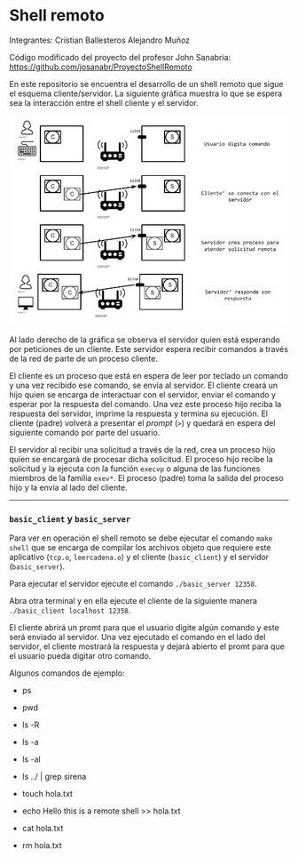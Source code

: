 # Shell remoto

Integrantes:
Cristian Ballesteros
Alejandro Muñoz

 Código modificado del proyecto del profesor John Sanabria:
 https://github.com/josanabr/ProyectoShellRemoto

En este repositorio se encuentra el desarrollo de un shell remoto que sigue el esquema cliente/servidor.
La siguiente gráfica muestra lo que se espera sea la interacción entre el shell cliente y el servidor. 

<img src="figures/MiniShellRemoto.png" alt="Mini Shell Remoto Cliente/Servidor" width="650"/>

Al lado derecho de la gráfica se observa el servidor quien está esperando por peticiones de un cliente.
Este servidor espera recibir comandos a través de la red de parte de un proceso cliente.

El cliente es un proceso que está en espera de leer por teclado un comando y una vez recibido ese comando, se envía al servidor.
El cliente creará un hijo quien se encarga de interactuar con el servidor, enviar el comando y esperar por la respuesta del comando.
Una vez este proceso hijo reciba la respuesta del servidor, imprime la respuesta y termina su ejecución.
El cliente (padre) volverá a presentar el *prompt* (`>`) y quedará en espera del siguiente comando por parte del usuario.

El servidor al recibir una solicitud a través de la red, crea un proceso hijo quien se encargará de procesar dicha solicitud. 
El proceso hijo recibe la solicitud y la ejecuta con la función `execvp` o alguna de las funciones miembros de la familia `exev*`.
El proceso (padre) toma la salida del proceso hijo y la envía al lado del cliente.

---

### `basic_client` y `basic_server` 

Para ver en operación el shell remoto se debe ejecutar el comando `make shell` que se encarga de compilar los archivos objeto que requiere este aplicativo (`tcp.o`, `leercadena.o`) y el cliente (`basic_client`) y el servidor (`basic_server`). 

Para ejecutar el servidor ejecute el comando `./basic_server 12358`. 

Abra otra terminal y en ella ejecute el cliente de la siguiente manera `./basic_client localhost 12358`.

El cliente abrirá un promt para que el usuario digite algún comando y este será enviado al servidor. Una vez ejecutado el comando en el lado del servidor, el cliente mostrará la respuesta y dejará abierto el promt para que el usuario pueda digitar otro comando.

Algunos comandos de ejemplo:

* ps
* pwd
* ls -R
* ls -a
* ls -al
* ls ../ | grep sirena

* touch hola.txt
* echo Hello this is a remote shell >> hola.txt
* cat hola.txt
* rm hola.txt
